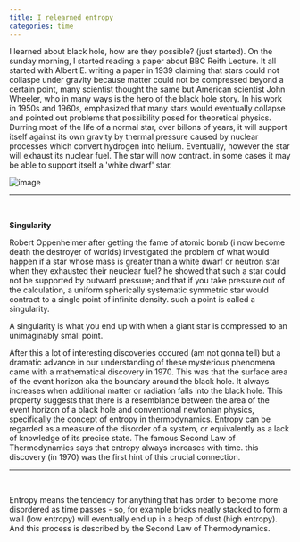 ```yaml
---
title: I relearned entropy
categories: time
---
```


I learned about black hole, how are they possible? (just started). On the sunday morning, I started reading a paper about BBC Reith Lecture. It all started with Albert E. writing a paper in 1939 claiming that stars could not collaspe under gravity because matter could not be compressed beyond a certain point, many scientist thought the same but American scientist John Wheeler, who in many ways is the hero of the black hole story. In his work in 1950s and 1960s, emphasized that many stars would eventually collapse and pointed out problems that possibility posed for theoretical physics. Durring most of the life of a normal star, over billons of years, it will support itself against its own gravity by thermal pressure caused by nuclear processes which convert hydrogen into helium. Eventually, however the star will exhaust its nuclear fuel. The star will now contract. in some cases it may be able to support itself a 'white dwarf' star.

![image]({{site.baseurl}}/assets/my-stupidity-to-ignore-entropy/stars-g-v-p.png)

---
<br />

**Singularity**

Robert Oppenheimer after getting the fame of atomic bomb (i now become death the destroyer of worlds) investigated the problem of what would happen if a star whose mass is greater than a white dwarf or neutron star when they exhausted their neuclear fuel? he showed that such a star could not be supported by outward pressure; and that if you take pressure out of the calculation, a uniform spherically systematic symmetric star would contract to a single point of infinite density. such a point is called a singularity.

A singularity is what you end up with when a giant star is compressed to an unimaginably small point.

After this a lot of interesting discoveries occured (am not gonna tell) but a dramatic advance in our understanding of these mysterious phenomena came with a mathematical discovery in 1970. This was that the surface area of the event horizon aka the boundary around the black hole. It always increases when additional matter or radiation falls into the black hole. This property suggests that there is a resemblance between the area of the event horizon of a black hole and conventional newtonian physics, specifically the concept of entropy in thermodynamics. Entropy can be regarded as a measure of the disorder of a system, or equivalently as a lack of knowledge of its precise state. The famous Second Law of Thermodynamics says that entropy always increases with time. this discovery (in 1970) was the first hint of this crucial connection.

---
<br />

Entropy means the tendency for anything that has order to become more disordered as time passes - so, for example bricks neatly stacked to form a wall (low entropy) will eventually end up in a heap of dust (high entropy). And this process is described by the Second Law of Thermodynamics.
